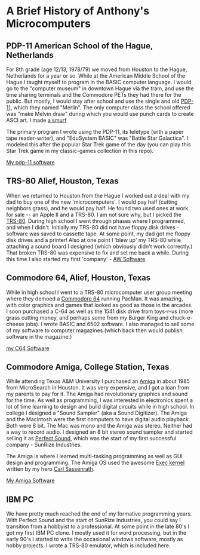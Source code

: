 # A Brief History of Anthony's Microcomputers

## PDP-11 American School of the Hague, Netherlands
For 8th grade (age 12/13, 1978/79) we moved from Houston to the Hague, Netherlands for a year or so.  While at the American Middle School of the Hague  I taught myself to program in the BASIC computer language.  I would go to the "computer museum" in downtown Hague via the tram, and use the time sharing terminals and the Commodore PETs they had there for the public.  But mostly, I would stay after school and use the single and old [PDP-11](https://en.wikipedia.org/wiki/PDP-11), which they named "Merlin".  The only computer class the school offered was "make Melvin draw" during which you would use punch cards to create ASCI art. I made [a smurf](./pdp-11/make-melvin-draw-smurf-result.jpg) 

The primary program I wrote using the PDP-11, its teletype (with a paper tape reader-writer), and "EduSystem BASIC" was "Battle Star Galactica".  I modeled this after the popular Star Trek game of the day (you can play this Star Trek game in my classic-games collection in this repo).  

[My pdp-11 software](./pdp-11/readme.md)

## TRS-80 Alief, Houston, Texas
When we returned to Houston from the Hague I worked out a deal with my dad to buy one of the new 'microcomputers'.  I would pay half (cutting neighbors grass), and he would pay half.   He found two used ones at work for sale -- an Apple II and a TRS-80.  I am not sure why, but I picked the [TRS-80](https://en.wikipedia.org/wiki/TRS-80).  During high school I went through phases where I programmed, and when I didn't.  Initially my TRS-80 did not have floppy disk drives - software was saved to cassette tape.  At some point, my dad got me floppy disk drives and a printer!  Also at one point I 'blew up' my TRS-80 while attaching a sound board I designed (which obviously didn't work correctly.)  That broken TRS-80 was expensive to fix and set me back a while.  During this time I also started my first 'company' - [AW Software](./awsoftware/readme.md).

## Commodore 64, Alief, Houston, Texas
While in high school I went to a TRS-80 microcomputer user group meeting where they demoed a [Commodore 64](https://en.wikipedia.org/wiki/Commodore_64) running PacMan.  It was amazing, with color graphics and games that looked as good as those in the arcades.   I soon purchased a C-64 as well as the 1541 disk drive from toys-r-us (more grass cutting money, and perhaps some from my Burger King and chuck-e-cheese jobs).  I wrote BASIC and 6502 software.  I also managed to sell some of my software to computer magazines (which back then would publish software in the magazine.)

[my C64 Software](./C64/)

## Commodore Amiga, College Station, Texas
While attending Texas A&M University I purchased an [Amiga](https://en.wikipedia.org/wiki/Amiga) in about 1985 from MicroSearch in Houston.  It was very expensive, and I got a loan from my parents to pay for it.  The Amiga had revolutionary graphics and sound for the time.  As well as programming, I was interested in electronics spent a lot of time learning to design and build digital circuits while in high school.  In college I designed a "Sound Sampler" (aka a Sound Digitizer).   The Amiga and the Macintosh were the first computers to have digital audio playback.  Both were 8 bit.  The Mac was mono and the Amiga was stereo.  Neither had a way to record audio.  I designed an 8 bit stereo sound sampler and started selling it as [Perfect Sound](./amiga/perfect-sound/readme.md), which was the start of my first successful company - SunRize Industries.

The Amiga is where I learned multi-tasking programming as well as GUI design and programming.  The Amiga OS used the awesome [Exec kernel](https://en.wikipedia.org/wiki/Exec_(Amiga)) written by my hero [Carl Sassenrath](https://en.wikipedia.org/wiki/Carl_Sassenrath).

[My Amiga Software](./amiga/)

## IBM PC
We have pretty much reached the end of my formative programming years.  With Perfect Sound and the start of SunRize Industries, you could say I transition from a hobbyist to a professional.   At some point in the late 80's I got my first IBM PC clone.  I mostly used it for word processing, but in the early 90's I started to write the occasional windows software, mostly as hobby projects.  I wrote a TRS-80 emulator, which is included here.



